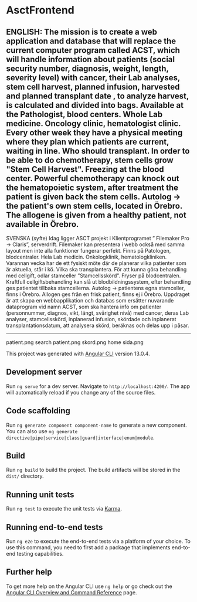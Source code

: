 # AsctFrontend
ENGLISH:
           The mission is to create a web application and database that will replace the current computer program called ACST, which will handle information about patients (social security number, diagnosis, weight, length, severity level) with cancer, their Lab analyses, stem cell harvest, planned infusion, harvested and planned transplant date , to analyze harvest, is calculated and divided into bags.
            Available at the Pathologist, blood centers. Whole Lab medicine. Oncology clinic, hematologist clinic. Every other week they have a physical meeting where they plan which patients are current, waiting in line. Who should transplant. In order to be able to do chemotherapy, stem cells grow "Stem Cell Harvest". Freezing at the blood center. Powerful chemotherapy can knock out the hematopoietic system, after treatment the patient is given back the stem cells. Autolog -> the patient's own stem cells, located in Örebro. The allogene is given from a healthy patient, not available in Örebro.
--------------------------------------------------
SVENSKA
  (syfte) 
           Idag ligger ASCT projekt i Klientprogramet ” Filemaker Pro -> Claris”, serverdrift. Filemaker kan presentera i webb också med samma layout men inte alla funktioner fungerar perfekt.
           Finns på Patologen, blodcentraler. Hela Lab medicin. Onkologklinik, hematologkliniken. Varannan vecka har de ett fysiskt möte där de planerar vilka patienter som är aktuella, står i kö. Vilka ska transplantera. För att kunna göra behandling med cellgift, odlar stamceller ”Stamcellsskörd”. Fryser på blodcentralen. Kraftfull cellgiftsbehandling kan slå ut blodbildningssystem, efter behandling ges patientet tillbaka stamcellerna. Autolog -> patientens egna stamceller, finns i Örebro. Allogen ges från en frisk patient, finns ej i Örebro.
Uppdraget är att skapa en webbapplikation och databas som ersätter nuvarande dataprogram vid namn ACST, som ska hantera info om patienter (personnummer, diagnos, vikt, längt, svårighet nivå) med cancer, deras Lab analyser, stamcellsskörd, inplanerad infusion, skördade och inplanerat transplantationsdatum, att analysera skörd, beräknas och delas upp i påsar. 

------------------------------------------------------------------
patient.png
search patient.png
skord.png
home sida.png
 
This project was generated with [Angular CLI](https://github.com/angular/angular-cli) version 13.0.4.

## Development server

Run `ng serve` for a dev server. Navigate to `http://localhost:4200/`. The app will automatically reload if you change any of the source files.

## Code scaffolding

Run `ng generate component component-name` to generate a new component. You can also use `ng generate directive|pipe|service|class|guard|interface|enum|module`.

## Build

Run `ng build` to build the project. The build artifacts will be stored in the `dist/` directory.

## Running unit tests

Run `ng test` to execute the unit tests via [Karma](https://karma-runner.github.io).

## Running end-to-end tests

Run `ng e2e` to execute the end-to-end tests via a platform of your choice. To use this command, you need to first add a package that implements end-to-end testing capabilities.

## Further help

To get more help on the Angular CLI use `ng help` or go check out the [Angular CLI Overview and Command Reference](https://angular.io/cli) page.
 
